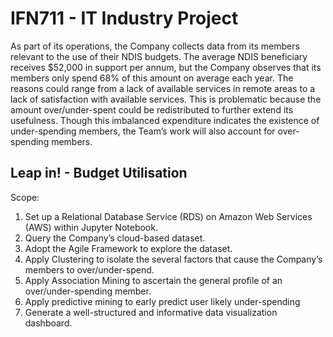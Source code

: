 # IFN711 - IT Industry Project
As part of its operations, the Company collects data from its members relevant to the use of their NDIS
budgets. The average NDIS beneficiary receives $52,000 in support per annum, but the Company observes
that its members only spend 68% of this amount on average each year. The reasons could range from a
lack of available services in remote areas to a lack of satisfaction with available services. This is problematic
because the amount over/under-spent could be redistributed to further extend its usefulness.
Though this imbalanced expenditure indicates the existence of under-spending members, the Team’s work
will also account for over-spending members.
## Leap in! - Budget Utilisation
Scope:
1. Set up a Relational Database Service (RDS) on Amazon Web Services (AWS)
within Jupyter Notebook.
2. Query the Company’s cloud-based dataset.
3. Adopt the Agile Framework to explore the dataset.
4. Apply Clustering to isolate the several factors that cause the Company’s
members to over/under-spend.
5. Apply Association Mining to ascertain the general profile of an
over/under-spending member.
6. Apply predictive mining to early predict user likely under-spending
7. Generate a well-structured and informative data visualization dashboard.
